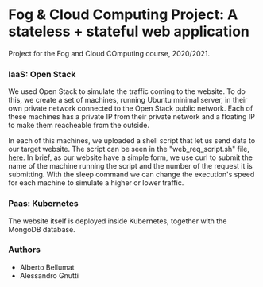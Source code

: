 # Fog & Cloud Computing Project: A stateless + stateful web application

Project for the Fog and Cloud COmputing course, 2020/2021.

### IaaS: Open Stack

We used Open Stack to simulate the traffic coming to the website. To do this, we create a set of machines, running Ubuntu minimal server, in their own private network connected to the Open Stack public network. Each of these machines has a private IP from their private network and a floating IP to make them reacheable from the outside.

In each of this machines, we uploaded a shell script that let us send data to our target website. The script can be seen in the "web_req_script.sh" file, [here](https://github.com/dipperalbel/nodejs-cloud/blob/main/IaaS/web_req_script.sh).
In brief, as our website have a simple form, we use curl to submit the name of the machine running the script and the number of the request it is submitting. With the sleep command we can change the execution's speed for each machine to simulate a higher or lower traffic.

### Paas: Kubernetes

The website itself is deployed inside Kubernetes, together with the MongoDB database.


### Authors
- Alberto Bellumat
- Alessandro Gnutti
